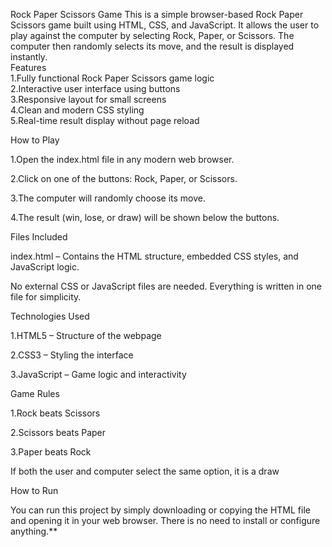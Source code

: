 Rock Paper Scissors Game
This is a simple browser-based Rock Paper Scissors game built using HTML, CSS, and JavaScript. It allows the user to play against the computer by selecting Rock, Paper, or Scissors. The computer then randomly selects its move, and the result is displayed instantly.  
Features    
1.Fully functional Rock Paper Scissors game logic  
2.Interactive user interface using buttons  
3.Responsive layout for small screens  
4.Clean and modern CSS styling    
5.Real-time result display without page reload  

How to Play

1.Open the index.html file in any modern web browser.

2.Click on one of the buttons: Rock, Paper, or Scissors.

3.The computer will randomly choose its move.

4.The result (win, lose, or draw) will be shown below the buttons.

Files Included

index.html – Contains the HTML structure, embedded CSS styles, and JavaScript logic.

No external CSS or JavaScript files are needed. Everything is written in one file for simplicity.

Technologies Used

1.HTML5 – Structure of the webpage

2.CSS3 – Styling the interface

3.JavaScript – Game logic and interactivity

Game Rules

1.Rock beats Scissors

2.Scissors beats Paper

3.Paper beats Rock

If both the user and computer select the same option, it is a draw

How to Run

You can run this project by simply downloading or copying the HTML file and opening it in your web browser. There is no need to install or configure anything.**
